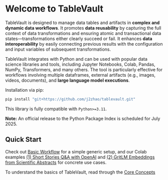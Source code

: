 # Welcome to TableVault

TableVault is designed to manage data tables and artifacts in **complex and dynamic data workflows**. It promotes **data reusability** by capturing the full context of data transformations and ensuring atomic and transactional data states—transformations either clearly succeed or fail. It enhances **data interoperability** by easily connecting previous results with the configuration and input variables of subsequent transformations.

TableVault integrates with Python and can be used with popular data science libraries and tools, including Jupyter Notebooks, Colab, Pandas, NumPy, Transformers, and many others. The tool is particularly effective for workflows involving multiple dataframes, external artifacts (e.g., images, videos, documents), and **large language model executions**.

Installation via pip:

```bash
pip install "git+https://github.com/j2zhao/tablevault.git"
```

This library is fully compatible with `Python>=3.11`.

**Note:** An official release to the Python Package Index is scheduled for July 2025.

## Quick Start

Check out [Basic Workflow](./workflows/workflow.md) for a simple generic setup, and our Colab examples [(1) Short Stories Q&A with OpenAI](https://colab.research.google.com/drive/1vHg5Vb8r1Zax2pKLOX6phPEuIDVhFctC?usp=sharing) and  [(2) GritLM Embeddings from Scientific Abstracts](https://colab.research.google.com/drive/1X4tFpPSfMnQ_Ch0nSNUTmiEcT0Eo40Uj?usp=sharing) for concrete use cases.

To understand the basics of TableVault, read through the [Core Concepts](./core_concepts/structure.md)


